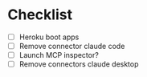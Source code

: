 # Checklist

- [ ] Heroku boot apps
- [ ] Remove connector claude code
- [ ] Launch MCP inspector?
- [ ] Remove connectors claude desktop
